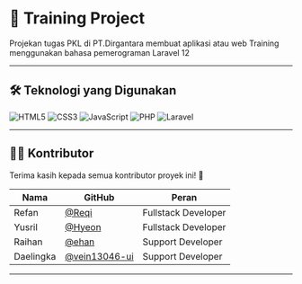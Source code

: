 # 🚀 Training Project

Projekan tugas PKL di PT.Dirgantara membuat aplikasi atau web Training menggunakan bahasa pemerograman Laravel 12

---

## 🛠️ Teknologi yang Digunakan

![HTML5](https://img.shields.io/badge/Code-HTML5-orange?logo=html5)
![CSS3](https://img.shields.io/badge/Style-CSS3-blue?logo=css3)
![JavaScript](https://img.shields.io/badge/Logic-JavaScript-yellow?logo=javascript)
![PHP](https://img.shields.io/badge/Backend-PHP-777BB4?logo=php)
![Laravel](https://img.shields.io/badge/Framework-Laravel-red?logo=laravel)

---

## 👨‍💻 Kontributor

Terima kasih kepada semua kontributor proyek ini! 🎉  

| Nama | GitHub | Peran |
|------|--------|-------|
| Refan | [@Reqi](https://github.com/Reqi20074) | Fullstack Developer |
| Yusril | [@Hyeon](https://github.com/Yusril0956) | Fullstack Developer |
| Raihan | [@ehan](https://github.com/ehan4426-pixel) | Support Developer |
| Daelingka | [@vein13046-ui](https://github.com/vein13046-ui) | Support Developer |

---
